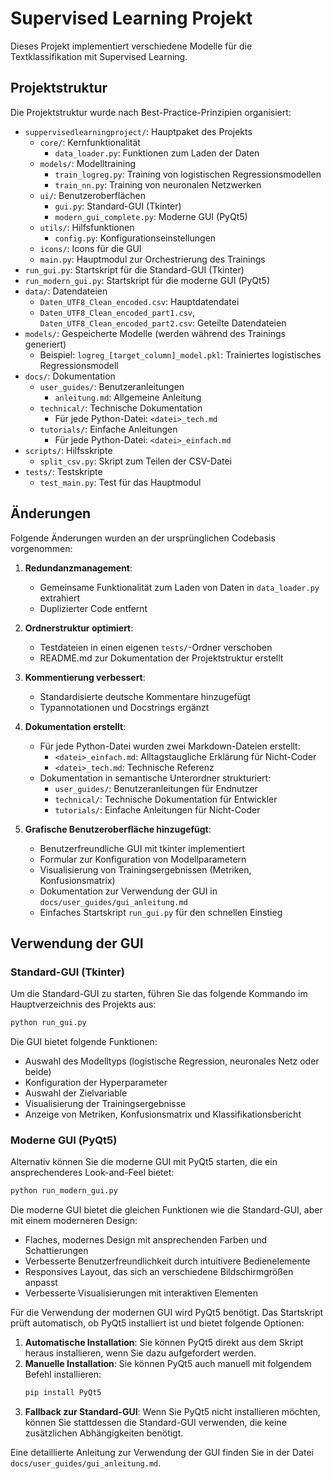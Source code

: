 # Supervised Learning Projekt

Dieses Projekt implementiert verschiedene Modelle für die Textklassifikation mit Supervised Learning.

## Projektstruktur

Die Projektstruktur wurde nach Best-Practice-Prinzipien organisiert:

- `suppervisedlearningproject/`: Hauptpaket des Projekts
  - `core/`: Kernfunktionalität
    - `data_loader.py`: Funktionen zum Laden der Daten
  - `models/`: Modelltraining
    - `train_logreg.py`: Training von logistischen Regressionsmodellen
    - `train_nn.py`: Training von neuronalen Netzwerken
  - `ui/`: Benutzeroberflächen
    - `gui.py`: Standard-GUI (Tkinter)
    - `modern_gui_complete.py`: Moderne GUI (PyQt5)
  - `utils/`: Hilfsfunktionen
    - `config.py`: Konfigurationseinstellungen
  - `icons/`: Icons für die GUI
  - `main.py`: Hauptmodul zur Orchestrierung des Trainings
- `run_gui.py`: Startskript für die Standard-GUI (Tkinter)
- `run_modern_gui.py`: Startskript für die moderne GUI (PyQt5)
- `data/`: Datendateien
  - `Daten_UTF8_Clean_encoded.csv`: Hauptdatendatei
  - `Daten_UTF8_Clean_encoded_part1.csv`, `Daten_UTF8_Clean_encoded_part2.csv`: Geteilte Datendateien
- `models/`: Gespeicherte Modelle (werden während des Trainings generiert)
  - Beispiel: `logreg_[target_column]_model.pkl`: Trainiertes logistisches Regressionsmodell
- `docs/`: Dokumentation
  - `user_guides/`: Benutzeranleitungen
    - `anleitung.md`: Allgemeine Anleitung
  - `technical/`: Technische Dokumentation
    - Für jede Python-Datei: `<datei>_tech.md`
  - `tutorials/`: Einfache Anleitungen
    - Für jede Python-Datei: `<datei>_einfach.md`
- `scripts/`: Hilfsskripte
  - `split_csv.py`: Skript zum Teilen der CSV-Datei
- `tests/`: Testskripte
  - `test_main.py`: Test für das Hauptmodul

## Änderungen

Folgende Änderungen wurden an der ursprünglichen Codebasis vorgenommen:

1. **Redundanzmanagement**:
   - Gemeinsame Funktionalität zum Laden von Daten in `data_loader.py` extrahiert
   - Duplizierter Code entfernt

2. **Ordnerstruktur optimiert**:
   - Testdateien in einen eigenen `tests/`-Ordner verschoben
   - README.md zur Dokumentation der Projektstruktur erstellt

3. **Kommentierung verbessert**:
   - Standardisierte deutsche Kommentare hinzugefügt
   - Typannotationen und Docstrings ergänzt

4. **Dokumentation erstellt**:
   - Für jede Python-Datei wurden zwei Markdown-Dateien erstellt:
     - `<datei>_einfach.md`: Alltagstaugliche Erklärung für Nicht-Coder
     - `<datei>_tech.md`: Technische Referenz
   - Dokumentation in semantische Unterordner strukturiert:
     - `user_guides/`: Benutzeranleitungen für Endnutzer
     - `technical/`: Technische Dokumentation für Entwickler
     - `tutorials/`: Einfache Anleitungen für Nicht-Coder

5. **Grafische Benutzeroberfläche hinzugefügt**:
   - Benutzerfreundliche GUI mit tkinter implementiert
   - Formular zur Konfiguration von Modellparametern
   - Visualisierung von Trainingsergebnissen (Metriken, Konfusionsmatrix)
   - Dokumentation zur Verwendung der GUI in `docs/user_guides/gui_anleitung.md`
   - Einfaches Startskript `run_gui.py` für den schnellen Einstieg

## Verwendung der GUI

### Standard-GUI (Tkinter)

Um die Standard-GUI zu starten, führen Sie das folgende Kommando im Hauptverzeichnis des Projekts aus:

```bash
python run_gui.py
```

Die GUI bietet folgende Funktionen:

- Auswahl des Modelltyps (logistische Regression, neuronales Netz oder beide)
- Konfiguration der Hyperparameter
- Auswahl der Zielvariable
- Visualisierung der Trainingsergebnisse
- Anzeige von Metriken, Konfusionsmatrix und Klassifikationsbericht

### Moderne GUI (PyQt5)

Alternativ können Sie die moderne GUI mit PyQt5 starten, die ein ansprechenderes Look-and-Feel bietet:

```bash
python run_modern_gui.py
```

Die moderne GUI bietet die gleichen Funktionen wie die Standard-GUI, aber mit einem moderneren Design:

- Flaches, modernes Design mit ansprechenden Farben und Schattierungen
- Verbesserte Benutzerfreundlichkeit durch intuitivere Bedienelemente
- Responsives Layout, das sich an verschiedene Bildschirmgrößen anpasst
- Verbesserte Visualisierungen mit interaktiven Elementen

Für die Verwendung der modernen GUI wird PyQt5 benötigt. Das Startskript prüft automatisch, ob PyQt5 installiert ist und bietet folgende Optionen:

1. **Automatische Installation**: Sie können PyQt5 direkt aus dem Skript heraus installieren, wenn Sie dazu aufgefordert werden.
2. **Manuelle Installation**: Sie können PyQt5 auch manuell mit folgendem Befehl installieren:
   ```bash
   pip install PyQt5
   ```
3. **Fallback zur Standard-GUI**: Wenn Sie PyQt5 nicht installieren möchten, können Sie stattdessen die Standard-GUI verwenden, die keine zusätzlichen Abhängigkeiten benötigt.

Eine detaillierte Anleitung zur Verwendung der GUI finden Sie in der Datei `docs/user_guides/gui_anleitung.md`.
